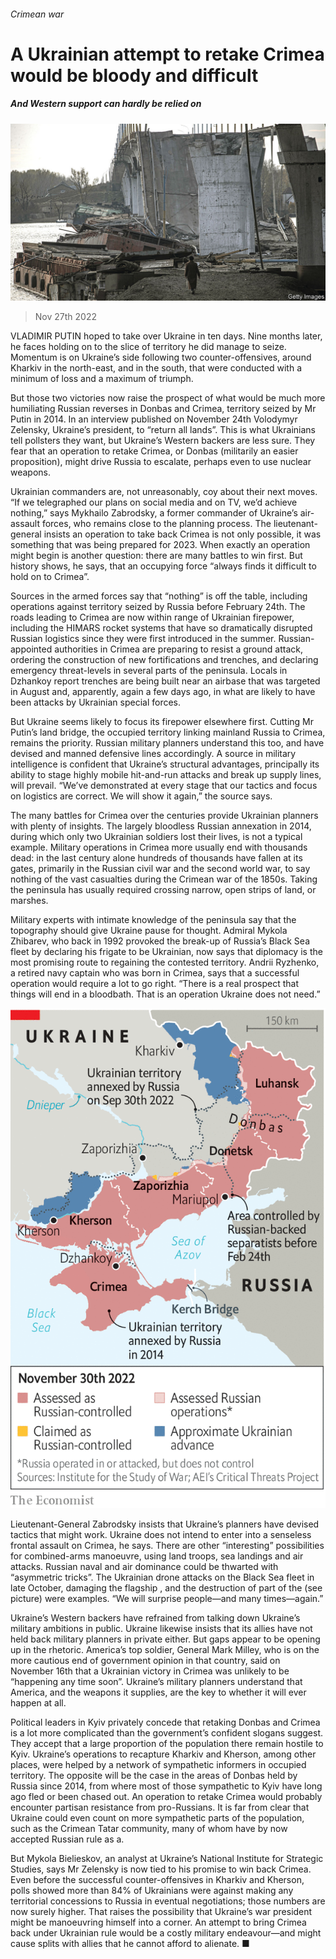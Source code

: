 ###### Crimean war

# A Ukrainian attempt to retake Crimea would be bloody and difficult 

##### And Western support can hardly be relied on 

![image](images/20221203_EUP004.jpg) 

> Nov 27th 2022 

VLADIMIR PUTIN hoped to take over Ukraine in ten days. Nine months later, he faces  holding on to the slice of territory he did manage to seize. Momentum is on Ukraine’s side following two counter-offensives, around Kharkiv in the north-east, and  in the south, that were conducted with a minimum of loss and a maximum of triumph.

But those two victories now raise the prospect of what would be much more humiliating Russian reverses in Donbas and Crimea, territory seized by Mr Putin in 2014. In an interview published on November 24th Volodymyr Zelensky, Ukraine’s president,  to “return all lands”. This is what Ukrainians tell pollsters they want, but Ukraine’s Western backers are less sure. They fear that an operation to retake Crimea, or Donbas (militarily an easier proposition), might drive Russia to escalate, perhaps even to use nuclear weapons. 

Ukrainian commanders are, not unreasonably, coy about their next moves. “If we telegraphed our plans on social media and on TV, we’d achieve nothing,” says Mykhailo Zabrodsky, a former commander of Ukraine’s air-assault forces, who remains close to the planning process. The lieutenant-general insists an operation to take back Crimea is not only possible, it was something that was being prepared for 2023. When exactly an operation might begin is another question: there are many battles to win first. But history shows, he says, that an occupying force “always finds it difficult to hold on to Crimea”. 

Sources in the armed forces say that “nothing” is off the table, including operations against territory seized by Russia before February 24th. The roads leading to Crimea are now within range of Ukrainian firepower, including the HIMARS rocket systems that have so dramatically disrupted Russian logistics since they were first introduced in the summer. Russian-appointed authorities in Crimea are preparing to resist a ground attack, ordering the construction of new fortifications and trenches, and declaring emergency threat-levels in several parts of the peninsula. Locals in Dzhankoy report trenches are being built near an airbase that was targeted in August and, apparently, again a few days ago, in what are likely to have been attacks by Ukrainian special forces. 

But Ukraine seems likely to focus its firepower elsewhere first. Cutting Mr Putin’s land bridge, the occupied territory linking mainland Russia to Crimea, remains the priority. Russian military planners understand this too, and have devised and manned defensive lines accordingly. A source in military intelligence is confident that Ukraine’s structural advantages, principally its ability to stage highly mobile hit-and-run attacks and break up supply lines, will prevail. “We’ve demonstrated at every stage that our tactics and focus on logistics are correct. We will show it again,” the source says. 

The many battles for Crimea over the centuries provide Ukrainian planners with plenty of insights. The largely bloodless Russian annexation in 2014, during which only two Ukrainian soldiers lost their lives, is not a typical example. Military operations in Crimea more usually end with thousands dead: in the last century alone hundreds of thousands have fallen at its gates, primarily in the Russian civil war and the second world war, to say nothing of the vast casualties during the Crimean war of the 1850s. Taking the peninsula has usually required crossing narrow, open strips of land, or marshes. 

Military experts with intimate knowledge of the peninsula say that the topography should give Ukraine pause for thought. Admiral Mykola Zhibarev, who back in 1992 provoked the break-up of Russia’s Black Sea fleet by declaring his frigate to be Ukrainian, now says that diplomacy is the most promising route to regaining the contested territory. Andrii Ryzhenko, a retired navy captain who was born in Crimea, says that a successful operation would require a lot to go right. “There is a real prospect that things will end in a bloodbath. That is an operation Ukraine does not need.” 

![image](images/20221203_EUM932.png) 


Lieutenant-General Zabrodsky insists that Ukraine’s planners have devised tactics that might work. Ukraine does not intend to enter into a senseless frontal assault on Crimea, he says. There are other “interesting” possibilities for combined-arms manoeuvre, using land troops, sea landings and air attacks. Russian naval and air dominance could be thwarted with “asymmetric tricks”. The Ukrainian drone attacks on the Black Sea fleet in late October, damaging the flagship , and the destruction of part of the  (see picture) were examples. “We will surprise people—and many times—again.” 

Ukraine’s Western backers have refrained from talking down Ukraine’s military ambitions in public. Ukraine likewise insists that its allies have not held back military planners in private either. But gaps appear to be opening up in the rhetoric. America’s top soldier, General Mark Milley, who is on the more cautious end of government opinion in that country, said on November 16th that a Ukrainian victory in Crimea was unlikely to be “happening any time soon”. Ukraine’s military planners understand that America, and the weapons it supplies, are the key to whether it will ever happen at all.

Political leaders in Kyiv privately concede that retaking Donbas and Crimea is a lot more complicated than the government’s confident slogans suggest. They accept that a large proportion of the population there remain hostile to Kyiv. Ukraine’s operations to recapture Kharkiv and Kherson, among other places, were helped by a network of sympathetic informers in occupied territory. The opposite will be the case in the areas of Donbas held by Russia since 2014, from where most of those sympathetic to Kyiv have long ago fled or been chased out. An operation to retake Crimea would probably encounter partisan resistance from pro-Russians. It is far from clear that Ukraine could even count on more sympathetic parts of the population, such as the Crimean Tatar community, many of whom have by now accepted Russian rule as a. 

But Mykola Bielieskov, an analyst at Ukraine’s National Institute for Strategic Studies, says Mr Zelensky is now tied to his promise to win back Crimea. Even before the successful counter-offensives in Kharkiv and Kherson, polls showed more than 84% of Ukrainians were against making any territorial concessions to Russia in eventual negotiations; those numbers are now surely higher. That raises the possibility that Ukraine’s war president might be manoeuvring himself into a corner. An attempt to bring Crimea back under Ukrainian rule would be a costly military endeavour—and might cause splits with allies that he cannot afford to alienate. ■


